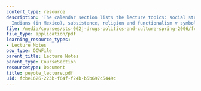 ```yaml
---
content_type: resource
description: 'The calendar section lists the lecture topics: social structure of Huichol
  Indians (in Mexico), subsistence, religion and functionalism v symbolic anthropology.'
file: /media/courses/sts-062j-drugs-politics-and-culture-spring-2006/fcbe1626223bf64ff24bb5b697c5449c_peyote_lecture.pdf
file_type: application/pdf
learning_resource_types:
- Lecture Notes
ocw_type: OCWFile
parent_title: Lecture Notes
parent_type: CourseSection
resourcetype: Document
title: peyote_lecture.pdf
uid: fcbe1626-223b-f64f-f24b-b5b697c5449c
---
```

